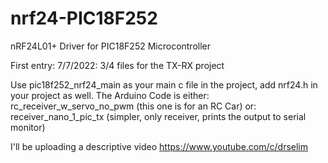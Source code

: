 # nrf24-PIC18F252
nRF24L01+ Driver for PIC18F252 Microcontroller

First entry: 7/7/2022:
3/4 files for the TX-RX project

Use pic18f252_nrf24_main as your main c file in the project, add nrf24.h in your project as well.
The Arduino Code is either:
rc_receiver_w_servo_no_pwm   (this one is for an RC Car)
or:
receiver_nano_1_pic_tx    (simpler, only receiver, prints the output to serial monitor)

I'll be uploading a descriptive video 
https://www.youtube.com/c/drselim
